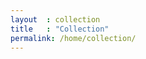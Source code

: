 ```yaml
---
layout  : collection
title   : "Collection" 
permalink: /home/collection/
---
```

<div class="content">
    <div class="tiles">
    </div>
    <div class="tiles">
    </div>
    <div class="tiles">
    </div>
</div>